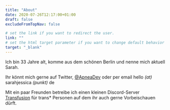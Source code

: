 ```yaml
---
title: "About"
date: 2020-07-26T12:17:00+01:00
draft: false
excludeFromTopNav: false

# set the link if you want to redirect the user.
link: ""
# set the html target parameter if you want to change default behavior
target: "_blank"
---
```

Ich bin 33 Jahre alt, komme aus dem schönen Berlin und nenne mich aktuell Sarah. 

Ihr könnt mich gerne auf Twitter, [@ApneaDev](https://twitter.com/ApneaDev) oder per email hello _(at)_ sarahjessica _(punkt)_ de

Mit ein paar Freunden betreibe ich einen kleinen Discord-Server [Transfusion](https://discord.gg/nrx3nh7Hhq) für trans* Personen auf dem ihr auch gerne Vorbeischauen dürft.

